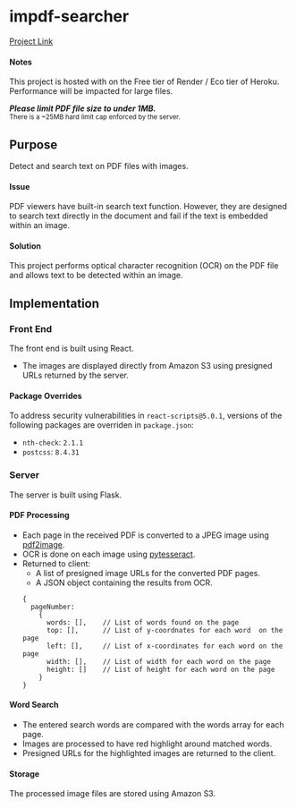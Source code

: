 # impdf-searcher

[Project Link](https://impdf-search.onrender.com)

#### Notes

This project is hosted with on the Free tier of Render / Eco tier of Heroku. Performance will be impacted for large files.<br/>

**_Please limit PDF file size to under 1MB._** <br />
<sup>There is a ~25MB hard limit cap enforced by the server.</sup>

## Purpose

Detect and search text on PDF files with images.

#### Issue

PDF viewers have built-in search text function. However, they are designed to search text directly in the document and fail if the text is embedded within an image.

#### Solution

This project performs optical character recognition (OCR) on the PDF file and allows text to be detected within an image.

## Implementation

### Front End

The front end is built using React.

- The images are displayed directly from Amazon S3 using presigned URLs returned by the server.

#### Package Overrides

To address security vulnerabilities in `react-scripts@5.0.1`, versions of the following packages are overriden in `package.json`:

- `nth-check`: `2.1.1`
- `postcss`: `8.4.31`

### Server

The server is built using Flask.

#### PDF Processing

- Each page in the received PDF is converted to a JPEG image using [pdf2image](https://pypi.org/project/pdf2image/).
- OCR is done on each image using [pytesseract](https://pypi.org/project/pytesseract/).
- Returned to client:
  - A list of presigned image URLs for the converted PDF pages.
  - A JSON object containing the results from OCR.
  ```
  {
    pageNumber:
      {
        words: [],    // List of words found on the page
        top: [],      // List of y-coordnates for each word  on the page
        left: [],     // List of x-coordinates for each word on the page
        width: [],    // List of width for each word on the page
        height: []    // List of height for each word on the page
      }
  }
  ```

#### Word Search

- The entered search words are compared with the words array for each page.
- Images are processed to have red highlight around matched words.
- Presigned URLs for the highlighted images are returned to the client.

#### Storage

The processed image files are stored using Amazon S3.
